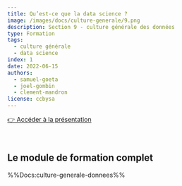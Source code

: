 ```yaml
---
title: Qu’est-ce que la data science ?
image: /images/docs/culture-generale/9.png
description: Section 9 - culture générale des données
type: Formation
tags:
  - culture générale
  - data science
index: 1
date: 2022-06-15
authors:
  - samuel-goeta
  - joel-gombin
  - clement-mandron
license: ccbysa
--- 
```


<a href="https://datactivist.coop/SPoSGL/sections/section9.html#1" class="customButton">👉 Accéder à la présentation</a>

</br>

## Le module de formation complet

%%Docs:culture-generale-donnees%%
